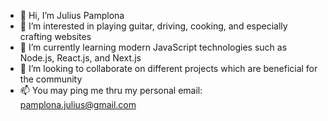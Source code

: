 - 👋 Hi, I’m Julius Pamplona
- 👀 I’m interested in playing guitar, driving, cooking, and especially crafting websites
- 🌱 I’m currently learning modern JavaScript technologies such as Node.js, React.js, and Next.js
- 💞️ I’m looking to collaborate on different projects which are beneficial for the community
- 📫 You may ping me thru my personal email: pamplona.julius@gmail.com
